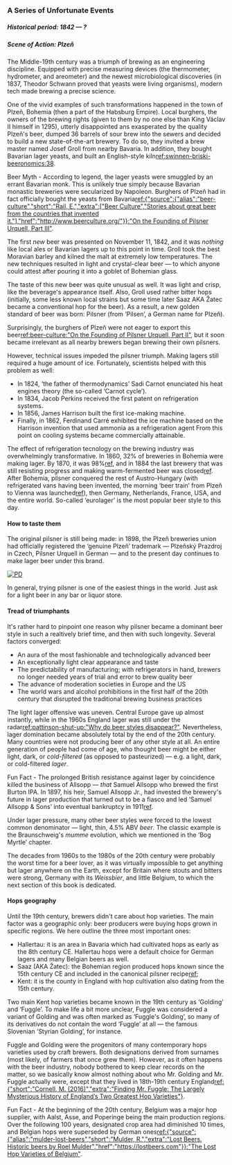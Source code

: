 ### A Series of Unfortunate Events
##### Historical period: 1842 — ?
##### Scene of Action: Plzeň

The Middle-19th century was a triumph of brewing as an engineering discipline. Equipped with precise measuring devices (the thermometer, hydrometer, and areometer) and the newest microbiological discoveries (in 1837, Theodor Schwann proved that yeasts were living organisms), modern tech made brewing a precise science.

One of the vivid examples of such transformations happened in the town of Plzeň, Bohemia (then a part of the Habsburg Empire). Local burghers, the owners of the brewing rights (given to them by no one else than King Václav II himself in 1295), utterly disappointed ans exasperated by the quality Plzeň's beer, dumped 36 barrels of sour brew into the sewers and decided to build a new state-of-the-art brewery. To do so, they invited a brew master named Josef Groll from nearby Bavaria. In addition, they bought Bavarian lager yeasts, and built an English-style kiln[ref:swinnen-briski-beeronomics:38]().

Beer Myth - According to legend, the lager yeasts were smuggled by an errant Bavarian monk. This is unlikely true simply because Bavarian monastic breweries were secularized by Napoleon. Burghers of Plzeň had in fact officially bought the yeasts from Bavaria[ref:{"source":{"alias":"beer-culture","short":"Rail, E.","extra":["Beer Culture","Stories about great beer from the countries that invented it."],"href":"http://www.beerculture.org/"}}:"On the Founding of Pilsner Urquell, Part III"](http://www.beerculture.org/2012/09/19/on-the-founding-of-pilsner-urquell-mistakes/).

The first *new* beer was presented on November 11, 1842, and it was *nothing* like local ales or Bavarian lagers up to this point in time. Groll took the best Moravian barley and kilned the malt at extremely low temperatures. The new techniques resulted in light and crystal-clear beer — to which anyone could attest after pouring it into a goblet of Bohemian glass.

The taste of this new beer was quite unusual as well. It was light and crisp, like the beverage's appearance itself. Also, Groll used rather bitter hops (initially, some less known local strains but some time later Saaz AKA Žatec became a conventional hop for the beer). As a result, a new golden standard of beer was born: Pilsner (from ‘Pilsen’, a German name for Plzeň).

Surprisingly, the burghers of Plzeň were  not eager to export this beer[ref:beer-culture:"On the Founding of Pilsner Urquell, Part II"](http://www.beerculture.org/2012/08/29/pilsner-urquell-founding-document-of-1839/), but it soon became irrelevant as all nearby brewers began brewing their own pilsners.

However, technical issues impeded the pilsner triumph. Making lagers still required a huge amount of ice. Fortunately, scientists helped with this problem as well:
  * In 1824, ‘the father of thermodynamics’ Sadi Carnot enunciated his heat engines theory (the so-called ‘Carnot cycle’).
  * In 1834, Jacob Perkins received the first patent on refrigeration systems.
  * In 1856, James Harrison built the first ice-making machine.
  * Finally, in 1862, Ferdinand Carré exhibited the ice machine based on the Harrison invention that used ammonia as a refrigeration agent
From this point on cooling systems became commercially attainable.

The effect of refrigeration tecnology on the brewing industry was overwhelmingly transformative. In 1860, 32% of breweries in Bohemia were making lager. By 1870, it was 98%[ref](https://en.wikipedia.org/wiki/Lager), and in 1884 the last brewery that was still resisting progress and making warm-fermented beer was closed[ref](https://czechbeeralliance.co.uk/bohemian-brewing-history). After Bohemia, pilsner conquered the rest of Austro-Hungary (with refrigerated vans having been invented, the morning ‘beer train’ from Plzeň to Vienna was launched[ref](https://www.prazdroj.cz/en/our-story/history)), then Germany, Netherlands, France, USA, and the entire world. So-called ‘eurolager’ is the most popular beer style to this day.

#### How to taste them

The original pilsner is still being made: in 1898, the Plzeň breweries union had officially registered the ‘genuine Plzeň’ trademark — Plzeňský Prazdroj in Czech, Pilsner Urquell in German — and to the present day continues to make lager beer under this brand.

[![PD](/img/Pilsner-1896.jpg "‘Regards from Plzeň’ postcard, 1896")]()

In general, trying pilsner is one of the easiest things in the world. Just ask for a light beer in any bar or liquor store.

#### Tread of triumphants

It's rather hard to pinpoint one reason why pilsner became a dominant beer style in such a realtively brief time, and then with such longevity. Several factors converged:
  * An aura of the most fashionable and technologically advanced beer
  * An exceptionally light clear appearance and taste
  * The predictability of manufacturing; with refrigerators in hand, brewers no longer needed years of trial and error to brew quality beer
  * The advance of moderation societies in Europe and the US
  * The world wars and alcohol prohibitions in the first half of the 20th century that disrupted the traditional brewing business practices

The light lager offensive was uneven. Central Europe gave up almost instantly, while in the 1960s England lager was still under the radar[ref:pattinson-shut-up:"Why do beer styles disappear?"](http://barclayperkins.blogspot.com/2008/05/why-to-beer-styles-disappear.html). Nevertheless, lager domination became absolutely total by the end of the 20th century. Many countries were not producing beer of any other style at all. An entire generation of people had come of age, who thought beer might be either light, dark, or *cold-filtered* (as opposed to pasteurized) — e.g. a light, dark, or cold-filtered *lager*.

Fun Fact - The prolonged British resistance against lager by coincidence killed the business of Allsopp — *that* Samuel Allsopp who brewed the first Burton IPA. In 1897, his heir, Samuel Allsopp Jr., had invested the brewery's future in lager production that turned out to be a fiasco and led ‘Samuel Allsopp & Sons’ into eventual bankruptcy in 1911[ref](https://en.wikipedia.org/wiki/Samuel_Allsopp_%26_Sons).

Under lager pressure, many other beer styles were forced to the lowest common denominator — light, thin, 4.5% ABV *beer*. The classic example is the Braunschweig's *mumme* evolution, which we mentioned in the ‘Bog Myrtle’ chapter.

The decades from 1960s to the 1980s of the 20th century were probably the worst time for a beer lover, as it was virtually impossible to get anything but lager anywhere on the Earth, except for Britain where stouts and bitters were strong, Germany with its *Weissbier*, and little Belgium, to which the next section of this book is dedicated.

####  Hops geography

Until the 19th century, brewers didn't care about hop varieties. The main factor was a geographic only: beer producers were buying hops grown in specific regions. We here outline the three most important ones:
  * Hallertau: it is an area in Bavaria which had cultivated hops as early as the 8th century CE. Hallertau hops were a default choice for German lagers and many Belgian beers as well.
  * Saaz (AKA Žatec): the Bohemian region produced hops known since the 15th century CE and included in the canonical pilsner recipe[ref](https://en.wikipedia.org/wiki/Saaz_hops);
  * Kent: it is the county in England with hop cultivation also dating from the 15th century.

Two main Kent hop varieties became known in the 19th century as ‘Golding’ and ‘Fuggle’. To make life a bit more unclear, Fuggle was considered a variant of Golding and was often marked as ‘Fuggle's Golding’, so many of its derivatives do not contain the word ‘Fuggle’ at all — the famous Slovenian ‘Styrian Golding’, for instance.

Fuggle and Golding were the progenitors of many contemporary hops varieties used by craft brewers. Both designations derived from surnames (most likely, of farmers that once grew them). However, as it often happens with the beer industry, nobody bothered to keep clear records on the matter, so we basically know almost nothing about who Mr. Golding and Mr. Fuggle actually were, except that they lived in 18th-19th century England[ref:{"short":"Cornell, M. (2016)","extra":"Finding Mr. Fuggle: The Largely Mysterious History of England’s Two Greatest Hop Varieties"}](https://www.beeradvocate.com/articles/13523/finding-mr-fuggle-the-largely-mysterious-history-of-englands-two-greatest-hop-varieties/).

Fun Fact - At the beginning of the 20th century, Belgium was a major hop supplier, with Aalst, Asse, and Poperinge being the main production regions. Over the following 100 years, designated crop area had diminished 10 times, and Belgian hops were superseded by German ones[ref:{"source":{"alias":"mulder-lost-beers","short":"Mulder, R.","extra":"Lost Beers. Historic beers by Roel Mulder","href":"https://lostbeers.com"}}:"The Lost Hop Varieties of Belgium"](https://lostbeers.com/the-lost-hop-varieties-of-belgium/).